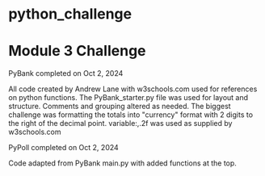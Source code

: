 # python_challenge
# Module 3 Challenge

PyBank completed on Oct 2, 2024

All code created by Andrew Lane with w3schools.com used for references on python functions.
The PyBank_starter.py file was used for layout and structure. Comments and grouping altered as needed.
The biggest challenge was formatting the totals into "currency" format with 2 digits to the right of the decimal point. variable:,.2f was used as supplied by w3schools.com

PyPoll completed on Oct 2, 2024

Code adapted from PyBank main.py with added functions at the top.